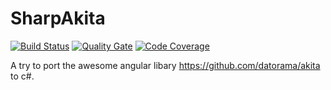 # SharpAkita

[![Build Status](https://maxxgamer.visualstudio.com/SharpAkita/_apis/build/status/SharpAkita)](https://maxxgamer.visualstudio.com/SharpAkita/_apis/build/status/SharpAkita) 
[![Quality Gate](https://sonarcloud.io/api/project_badges/measure?project=A360JMaxxgamer_SharpAkita&metric=alert_status)](https://sonarcloud.io/component_measures?id=A360JMaxxgamer_SharpAkita)
[![Code Coverage](https://sonarcloud.io/api/project_badges/measure?project=A360JMaxxgamer_SharpAkita&metric=coverage)](https://sonarcloud.io/component_measures?id=A360JMaxxgamer_SharpAkita)


A try to port the awesome angular libary  https://github.com/datorama/akita to c#.
